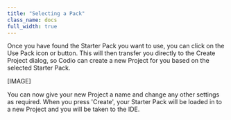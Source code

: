 ```yaml
---
title: "Selecting a Pack"
class_name: docs
full_width: true
---
```


Once you have found the Starter Pack you want to use, you can click on the Use Pack icon or button. This will then transfer you directly to the Create Project dialog, so Codio can create a new Project for you based on the selected Starter Pack.

[IMAGE]

You can now give your new Project a name and change any other settings as required. When you press 'Create', your Starter Pack will be loaded in to a new Project and you will be taken to the IDE.

